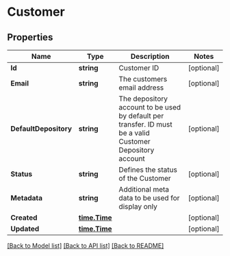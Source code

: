 # Customer

## Properties
Name | Type | Description | Notes
------------ | ------------- | ------------- | -------------
**Id** | **string** | Customer ID | [optional] 
**Email** | **string** | The customers email address | [optional] 
**DefaultDepository** | **string** | The depository account to be used by default per transfer. ID must be a valid Customer Depository account | [optional] 
**Status** | **string** | Defines the status of the Customer | [optional] 
**Metadata** | **string** | Additional meta data to be used for display only | [optional] 
**Created** | [**time.Time**](time.Time.md) |  | [optional] 
**Updated** | [**time.Time**](time.Time.md) |  | [optional] 

[[Back to Model list]](../README.md#documentation-for-models) [[Back to API list]](../README.md#documentation-for-api-endpoints) [[Back to README]](../README.md)



